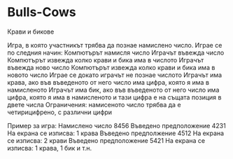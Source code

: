 # Bulls-Cows
Крави и бикове

Игра, в която участникът трябва да познае намислено число. Играе се по следния начин:
Компютърът намисля число
Играчът въвежда число
Компютърът извежда колко крави и бика има в числото
Играчът въвежда ново число
Компютърът извежда колко крави и бика има в новото число
Играе се докато играчът не познае числото
Играчът има крава, ако във въведеното от него число има цифра, която я има в намисленото
Играчът има бик, ако във въведеното от него число има цифра, която я има в намисленото и тази цифра е на същата позиция в двете числа
Ограничения: намисеното число трябва да е четирицифрено, с различни цифри

Пример за игра:
Намислено число 8456
Въведено предположение 4231
На екрана се изписва: 1 крава
Въведено предполжение 4512
На екрана се изписва: 2 крави
Въведено предположение 5421
На екрана се изписва: 1 крава, 1 бик
и т.н.
